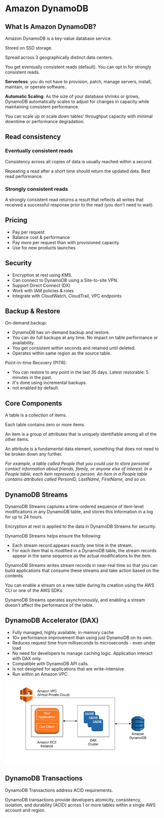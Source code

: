 # Amazon DynamoDB

## What Is Amazon DynamoDB?

Amazon DynamoDB is a key-value database service.

Stored on SSD storage.

Spread across 3 geographically distinct data centers.

You get eventually consistent reads (default). You can opt in for strongly consistent reads.

**Serverless**: you do not have to provision, patch, manage servers, install, maintain, or operate software.. 

**Automatic Scaling**: As the size of your database shrinks or grows, DynamoDB automatically scales to adjust for changes in capacity while maintaining consistent performance. 

You can scale up or scale down tables' throughput capacity with minimal downtime or performance degradation.


## Read consistency

### Eventually consistent reads

Consistency across all copies of data is usually reached within a second.

Repeating a read after a short time should return the updated data. Best read performance.

### Strongly consistent reads

A strongly consistent read returns a result that reflects all writes that received a successful response prior to the read (you don't need to wait).


## Pricing

- Pay per request
- Balance cost & performance
- Pay more per request than with provisioned capacity
- Use for new products launches


## Security

- Encryption at rest using KMS.
- Can connect to DynamoDB using a Site-to-site VPN.
- Support Direct Connect (DX)
- Work with IAM policies & roles
- Integrate with CloudWatch, CloudTrail, VPC endpoints


## Backup & Restore

On-demand backup:
- DynamoDB has on-demand backup and restore.
- You can do full backups at any time. No impact on table performance or availability.
- You get consistent within seconds and retained until deleted.
- Operates within same region as the source table.

Point-in-time Recovery (PITR):
- You can restore to any point in the last 35 days. Latest restorable: 5 minutes in the past.
- It's done using incremental backups.
- not enabled by default.

## Core Components

A table is a collection of items.

Each table contains zero or more items.

An item is a group of attributes that is uniquely identifiable among all of the other items.

An attribute is a fundamental data element, something that does not need to be broken down any further. 

*For example, a table called People that you could use to store personal contact information about friends, family, or anyone else of interest. In a People table, each item represents a person. An item in a People table contains attributes called PersonID, LastName, FirstName, and so on.*


## DynamoDB Streams

DynamoDB Streams captures a time-ordered sequence of item-level modifications in any DynamoDB table, and stores this information in a log for up to 24 hours.

Encryption at rest is applied to the data in DynamoDB Streams for security.

DynamoDB Streams helps ensure the following:
- Each stream record appears exactly one time in the stream.
- For each item that is modified in a DynamoDB table, the stream records appear in the same sequence as the actual modifications to the item.

DynamoDB Streams writes stream records in near-real time so that you can build applications that consume these streams and take action based on the contents.

You can enable a stream on a new table during its creation using the AWS CLI or one of the AWS SDKs.

DynamoDB Streams operates asynchronously, and enabling a stream doesn't affect the performance of the table.


## DynamoDB Accelerator (DAX)

- Fully managed, highly available, in-memory cache
- 10× performance improvement than using just DynamoDB on its own.
- Reduces request time from milliseconds to microseconds - even under load
- No need for developers to manage caching logic. Application interact with DAX only.
- Compatible with DynamoDB API calls.
- Is not designed for applications that are write-intensive.
- Run within an Amazon VPC.

![](images/dax.png)


## DynamoDB Transactions

DynamoDB Transactions address ACID requirements.

DynamoDB transactions provide developers atomicity, consistency, isolation, and durability (ACID) across 1 or more tables within a single AWS account and region.
